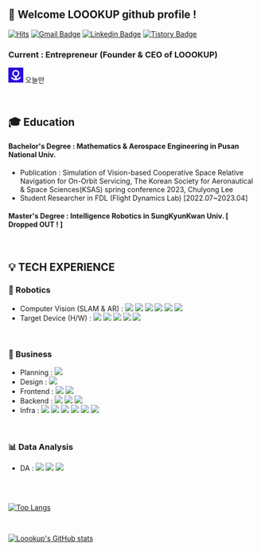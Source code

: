 <div align="left">
 
##  :wave: Welcome LOOOKUP github profile !
 
[![Hits](https://hits.seeyoufarm.com/api/count/incr/badge.svg?url=https%3A%2F%2Fgithub.com%2FLoookup&count_bg=%23EB8B10&title_bg=%23684327&icon=&icon_color=%23E7E7E7&title=VISIT&edge_flat=false)](https://github.com/Loookup)
[![Gmail Badge](https://img.shields.io/badge/chulyong5947@gmail.com-D14836?style=flat&logo=Gmail&logoColor=white)](mailto:chulyong5947@gmail.com) [![Linkedin Badge](https://img.shields.io/badge/LinkedIn-0A66C2?style=flat#000000logoColor=white)](www.linkedin.com/in/chulyong-lee-4781a7223) [![Tistory Badge](https://img.shields.io/badge/Tech%20Blog-000000?style=flat&logo=tistory&logoColor=white)](https://loookup.tistory.com/)
### Current : Entrepreneur (Founder & CEO of LOOOKUP)
<img width="30" src="https://github.com/Loookup/Loookup/blob/main/%E1%84%8B%E1%85%A9%E1%84%82%E1%85%B3%E1%86%AF%E1%84%86%E1%85%A1%E1%86%AB_logo_ver1.1.png">  오늘만


 <br/>
 
## 🎓 Education

#### Bachelor's Degree : Mathematics & Aerospace Engineering in Pusan National Univ.
- Publication : Simulation of Vision-based Cooperative Space Relative Navigation for On-Orbit Servicing, The Korean Society for Aeronautical & Space Sciences(KSAS) spring conference 2023, Chulyong Lee
- Student Researcher in FDL (Flight Dynamics Lab) [2022.07~2023.04]
#### Master's Degree : Intelligence Robotics in SungKyunKwan Univ. [ Dropped OUT ! ]

 <br/>

 ## 💡 TECH EXPERIENCE
 
### 🤖 Robotics
- Computer Vision (SLAM & AR) : <img src="https://img.shields.io/badge/C++-00599C?style=for-the-badge&logo=cplusplus&logoColor=white"> <img src="https://img.shields.io/badge/C-A8B9CC?style=for-the-badge&logo=C&logoColor=white"> <img src="https://img.shields.io/badge/Python-3776AB?style=for-the-badge&logo=Python&logoColor=white"> <img src="https://img.shields.io/badge/MATLAB-R2023a?style=for-the-badge&logo=MATLAB&logoColor=white"> <img src="https://img.shields.io/badge/ROS-22314E?style=for-the-badge&logo=ROS&logoColor=white"> <img src="https://img.shields.io/badge/Ubuntu-E95420?style=for-the-badge&logo=Ubuntu&logoColor=white">
- Target Device (H/W) : <img src="https://img.shields.io/badge/Jetson-76B900?style=for-the-badge&logo=nvidia&logoColor=white"> <img src="https://img.shields.io/badge/realsense-0071C5?style=for-the-badge&logo=Intel&logoColor=white"> <img src="https://img.shields.io/badge/azure%20kinect-5E5E5E?style=for-the-badge&logo=microsoft&logoColor=white"> <img src="https://img.shields.io/badge/hololens-5E5E5E?style=for-the-badge&logo=microsoft&logoColor=white"> <img src="https://img.shields.io/badge/Arduino-00878F?style=for-the-badge&logo=arduino&logoColor=white">
 <br/>

### 💼 Business
- Planning : <img src="https://img.shields.io/badge/Notion-000000?style=for-the-badge&logo=Notion&logoColor=white">
- Design : <img src="https://img.shields.io/badge/Figma-F24E1E?style=for-the-badge&logo=Figma&logoColor=white">
- Frontend : <img src="https://img.shields.io/badge/Flutter-02569B?style=for-the-badge&logo=Flutter&logoColor=white"> <img src="https://img.shields.io/badge/Dart-0175C2?style=for-the-badge&logo=Dart&logoColor=white">
- Backend : <img src="https://img.shields.io/badge/JAVA-007396?style=for-the-badge&logo=java&logoColor=white"> <img src="https://img.shields.io/badge/Spring Boot-6DB33F?style=for-the-badge&logo=Spring Boot&logoColor=white"> <img src="https://img.shields.io/badge/MySQL-4479A1?style=for-the-badge&logo=MySQL&logoColor=white">
- Infra : <img src="https://img.shields.io/badge/github-181717?style=for-the-badge&logo=github&logoColor=white"> <img src="https://img.shields.io/badge/aws-232F3E?style=for-the-badge&logo=amazonaws&logoColor=white"> <img src="https://img.shields.io/badge/ec2-FF9900?style=for-the-badge&logo=amazonec2&logoColor=white"> <img src="https://img.shields.io/badge/s3-569A31?style=for-the-badge&logo=amazons3&logoColor=white"> <img src="https://img.shields.io/badge/rds-527FFF?style=for-the-badge&logo=amazonrds&logoColor=white"> <img src="https://img.shields.io/badge/fcm-FFCA28?style=for-the-badge&logo=firebase&logoColor=white">

<br/>

### 📊 Data Analysis
- DA : <img src="https://img.shields.io/badge/Numpy-013243?style=for-the-badge&logo=Numpy&logoColor=white"> <img src="https://img.shields.io/badge/scikitlearn-F7931E?style=for-the-badge&logo=scikitlearn&logoColor=white"> <img src="https://img.shields.io/badge/pandas-150458?style=for-the-badge&logo=pandas&logoColor=white">

 <br/>
 <br/>
 
[![Top Langs](https://github-readme-stats.vercel.app/api/top-langs/?username=Loookup&layout=donut)](https://github.com/Loookup/github-readme-stats)

 <br/>
 
[![Loookup's GitHub stats](https://github-readme-stats.vercel.app/api?username=Loookup)](https://github.com/Loookup/github-readme-stats)


 <br/>


</div>
